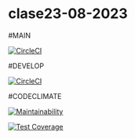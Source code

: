 # clase23-08-2023

#MAIN

[![CircleCI](https://dl.circleci.com/status-badge/img/gh/CamilaPortal/clase23-08-2023/tree/main.svg?style=svg)](https://dl.circleci.com/status-badge/redirect/gh/CamilaPortal/clase23-08-2023/tree/main)

#DEVELOP

[![CircleCI](https://dl.circleci.com/status-badge/img/gh/CamilaPortal/clase23-08-2023/tree/develop.svg?style=svg)](https://dl.circleci.com/status-badge/redirect/gh/CamilaPortal/clase23-08-2023/tree/develop)

#CODECLIMATE

[![Maintainability](https://api.codeclimate.com/v1/badges/670b6ccb598cccf0af38/maintainability)](https://codeclimate.com/github/CamilaPortal/clase23-08-2023/maintainability)

[![Test Coverage](https://api.codeclimate.com/v1/badges/670b6ccb598cccf0af38/test_coverage)](https://codeclimate.com/github/CamilaPortal/clase23-08-2023/test_coverage)